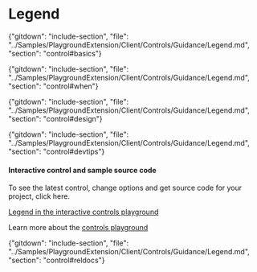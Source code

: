 ﻿# Legend

{"gitdown": "include-section", "file": "../Samples/PlaygroundExtension/Client/Controls/Guidance/Legend.md", "section": "control#basics"}

<!-- TODO get an IMAGE to embed here -->

<!-- TODO get an SAMPLE CODE to embed here -->

{"gitdown": "include-section", "file": "../Samples/PlaygroundExtension/Client/Controls/Guidance/Legend.md", "section": "control#when"}

{"gitdown": "include-section", "file": "../Samples/PlaygroundExtension/Client/Controls/Guidance/Legend.md", "section": "control#design"}

{"gitdown": "include-section", "file": "../Samples/PlaygroundExtension/Client/Controls/Guidance/Legend.md", "section": "control#devtips"}

#### Interactive control and sample source code
To see the latest control, change options and get source code for your project, click here.

<a href="https://ms.portal.azure.com/?Microsoft_Azure_Playground=true#blade/Microsoft_Azure_Playground/ControlsIndexBlade/Legend_create_Playground" target="_blank">Legend in the interactive controls playground</a>

Learn more about the [controls playground](./top-extensions-controls-playground.md)

{"gitdown": "include-section", "file": "../Samples/PlaygroundExtension/Client/Controls/Guidance/Legend.md", "section": "control#reldocs"}
